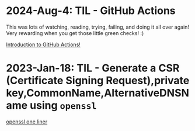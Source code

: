 # 2024-Aug-4: TIL - GitHub Actions

This was lots of watching, reading, trying, failing, and doing it all over again! Very rewarding when you get those little green checks! :)

[Introduction to GitHub Actions!](./Aug04)

# 2023-Jan-18: TIL - Generate a CSR (Certificate Signing Request),private key,CommonName,AlternativeDNSName using `openssl`

[openssl one liner](https://github.com/mikeykong/scripts/blob/main/Bash/openssl-generate-csr-key-subjectAltName.md)
